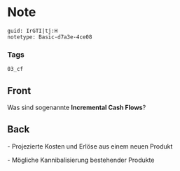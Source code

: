 # Note
```
guid: IrGTI|tj:H
notetype: Basic-d7a3e-4ce08
```

### Tags
```
03_cf
```

## Front
<p>Was sind sogenannte <b>Incremental Cash Flows</b>?

## Back
<p>- Projezierte Kosten und Erlöse aus einem neuen Produkt
<p>- Mögliche Kannibalisierung bestehender Produkte
